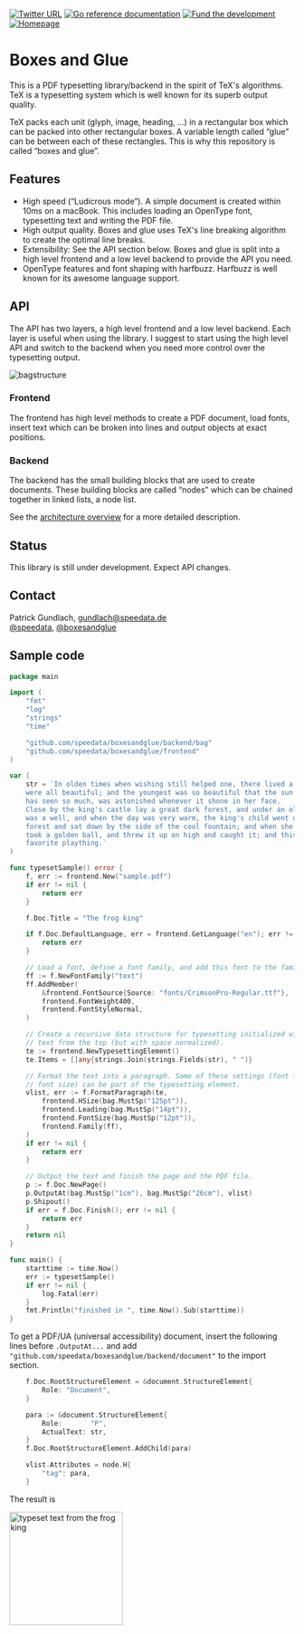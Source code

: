 [![Twitter URL](https://img.shields.io/twitter/url?url=https%3A%2F%2Ftwitter.com%2Fboxesandglue)](https://twitter.com/intent/tweet?text=Wow:&url=https%3A%2F%2Ftwitter.com%2Fboxesandglue)&nbsp;[![Go reference documentation](https://img.shields.io/badge/doc-go%20reference-73FA79)](https://pkg.go.dev/github.com/speedata/boxesandglue)&nbsp;[![Fund the development](https://img.shields.io/badge/Sponsor-Fund%20development-yellow)](https://github.com/sponsors/speedata)&nbsp;[![Homepage](https://img.shields.io/badge/homepage-boxesandglue.dev-blue)](https://boxesandglue.dev)


# Boxes and Glue

This is a PDF typesetting library/backend in the spirit of TeX's algorithms. TeX is a typesetting system which is well known for its superb output quality.

TeX packs each unit (glyph, image, heading, ...) in a rectangular box which can be packed into other rectangular boxes.
A variable length called “glue” can be between each of these rectangles.
This is why this repository is called “boxes and glue”.

## Features

* High speed (“Ludicrous mode”). A simple document is created within 10ms on a macBook. This includes loading an OpenType font, typesetting text and writing the PDF file.
* High output quality. Boxes and glue uses TeX's line breaking algorithm to create the optimal line breaks.
* Extensibility: See the API section below. Boxes and glue is split into a high level frontend and a low level backend to provide the API you need.
* OpenType features and font shaping with harfbuzz. Harfbuzz is well known for its awesome language support.

## API

The API has two layers, a high level frontend and a low level backend. Each layer is useful when using the library. I suggest to start using the high level API and switch to the backend when you need more control over the typesetting output.


![bagstructure](https://user-images.githubusercontent.com/209434/150811091-1432ac91-ef3d-44be-9953-7556ce254874.png)

### Frontend

The frontend has high level methods to create a PDF document, load fonts, insert text which can be broken into lines and output objects at exact positions.

### Backend

The backend has the small building blocks that are used to create documents. These building blocks are called “nodes” which can be chained together in linked lists, a node list.

See the [architecture overview](https://github.com/speedata/boxesandglue/discussions/2) for a more detailed description.

## Status

This library is still under development. Expect API changes.

## Contact

Patrick Gundlach, <gundlach@speedata.de><br>
[@speedata](https://twitter.com/speedata), [@boxesandglue](https://twitter.com/boxesandglue)

## Sample code

```go
package main

import (
	"fmt"
	"log"
	"strings"
	"time"

	"github.com/speedata/boxesandglue/backend/bag"
	"github.com/speedata/boxesandglue/frontend"
)

var (
	str = `In olden times when wishing still helped one, there lived a king whose daughters
	were all beautiful; and the youngest was so beautiful that the sun itself, which
	has seen so much, was astonished whenever it shone in her face.
	Close by the king's castle lay a great dark forest, and under an old lime-tree in the forest
	was a well, and when the day was very warm, the king's child went out into the
	forest and sat down by the side of the cool fountain; and when she was bored she
	took a golden ball, and threw it up on high and caught it; and this ball was her
	favorite plaything.`
)

func typesetSample() error {
	f, err := frontend.New("sample.pdf")
	if err != nil {
		return err
	}

	f.Doc.Title = "The frog king"

	if f.Doc.DefaultLanguage, err = frontend.GetLanguage("en"); err != nil {
		return err
	}

	// Load a font, define a font family, and add this font to the family.
	ff := f.NewFontFamily("text")
	ff.AddMember(
		&frontend.FontSource{Source: "fonts/CrimsonPro-Regular.ttf"},
		frontend.FontWeight400,
		frontend.FontStyleNormal,
	)

	// Create a recursive data structure for typesetting initialized with the
	// text from the top (but with space normalized).
	te := frontend.NewTypesettingElement()
	te.Items = []any{strings.Join(strings.Fields(str), " ")}

	// Format the text into a paragraph. Some of these settings (font family and
	// font size) can be part of the typesetting element.
	vlist, err := f.FormatParagraph(te,
		frontend.HSize(bag.MustSp("125pt")),
		frontend.Leading(bag.MustSp("14pt")),
		frontend.FontSize(bag.MustSp("12pt")),
		frontend.Family(ff),
	)
	if err != nil {
		return err
	}

	// Output the text and finish the page and the PDF file.
	p := f.Doc.NewPage()
	p.OutputAt(bag.MustSp("1cm"), bag.MustSp("26cm"), vlist)
	p.Shipout()
	if err = f.Doc.Finish(); err != nil {
		return err
	}
	return nil
}

func main() {
	starttime := time.Now()
	err := typesetSample()
	if err != nil {
		log.Fatal(err)
	}
	fmt.Println("finished in ", time.Now().Sub(starttime))
}
```


To get a PDF/UA (universal accessibility) document, insert the following lines before `.OutputAt...` and add `"github.com/speedata/boxesandglue/backend/document"` to the import section.

```go
	f.Doc.RootStructureElement = &document.StructureElement{
		Role: "Document",
	}

	para := &document.StructureElement{
		Role:       "P",
		ActualText: str,
	}
	f.Doc.RootStructureElement.AddChild(para)

	vlist.Attributes = node.H{
		"tag": para,
	}
```


The result is

<img src="https://i.imgur.com/cwGQTzQ.png" alt="typeset text from the frog king" width="200"/>

